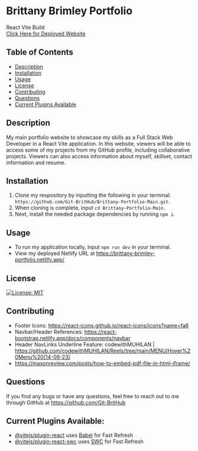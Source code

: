 # Brittany Brimley Portfolio
React Vite Build</br>
[Click Here for Deployed Website](https://brittany-brimley-portfolio.netlify.app/)

## Table of Contents
* [Description](#description)
* [Installation](#installation)
* [Usage](#usage)
* [License](#license)
* [Contributing](#contributing)
* [Questions](#questions)
* [Current Plugins Available](#current-plugins-available)


## Description
My main portfolio website to showcase my skills as a Full Stack Web Developer in a React Vite application. In this website, viewers will be able to access some of my projects from my GitHub profile, including collaborative projects. Viewers can also access information about myself, skillset, contact information and resume. 

## Installation
1. Clone my respository by inputting the following in your terminal: `https://github.com/Git-BritHub/Brittany-Portfolio-Main.git`.
2. When cloning is complete, input `cd Brittany-Portfolio-Main`.
3. Next, install the needed package dependencies by running `npm i`.

## Usage
* To run my application locally, input `npm run dev` in your terminal.
* View my deployed Netlify URL at https://brittany-brimley-portfolio.netlify.app/

## License
[![License: MIT](https://img.shields.io/badge/License-MIT-aqua.svg)](https://opensource.org/licenses/MIT)

## Contributing
* Footer Icons: https://react-icons.github.io/react-icons/icons?name=fa6
* Navbar/Header References: https://react-bootstrap.netlify.app/docs/components/navbar
* Header NavLinks Underline Feature: codewithMUHILAN | https://github.com/codewithMUHILAN/Reels/tree/main/MENU/Hover%20Menu%20(14-09-23)
* https://masonreview.com/posts/how-to-embed-pdf-file-in-html-iframe/

## Questions
If you find any bugs or have any questions, feel free to reach out to me through GitHub at https://github.com/Git-BritHub 

## Current Plugins Available:
- [@vitejs/plugin-react](https://github.com/vitejs/vite-plugin-react/blob/main/packages/plugin-react/README.md) uses [Babel](https://babeljs.io/) for Fast Refresh
- [@vitejs/plugin-react-swc](https://github.com/vitejs/vite-plugin-react-swc) uses [SWC](https://swc.rs/) for Fast Refresh
